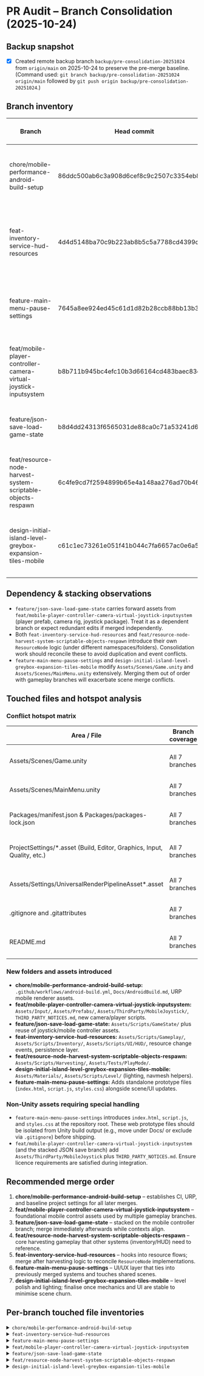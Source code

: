 # PR Audit – Branch Consolidation (2025-10-24)

## Backup snapshot
- [x] Created remote backup branch `backup/pre-consolidation-20251024` from `origin/main` on 2025-10-24 to preserve the pre-merge baseline. (Command used: `git branch backup/pre-consolidation-20251024 origin/main` followed by `git push origin backup/pre-consolidation-20251024`.)

## Branch inventory

| Branch | Head commit | Author | Date | Feature scope summary | Stacking / dependency notes |
| --- | --- | --- | --- | --- | --- |
| chore/mobile-performance-android-build-setup | 86ddc500ab6c3a908d6cef8c9c2507c3354eb8e9 | engine-labs-app[bot] | 2025-10-24 | Configures Android CI workflow, URP mobile renderer tuning, and documentation for performance practices. | Baseline infrastructure branch; later work should rebase on it to inherit pipeline + URP settings. |
| feat-inventory-service-hud-resources | 4d4d5148ba70c9b223ab8b5c5a7788cd4399cb5d | engine-labs-app[bot] | 2025-10-24 | Introduces inventory domain (service, persistence, events) and HUD resource feedback behaviours. | Potential overlap with `feat/resource-node-harvest-system-scriptable-objects-respawn` (separate `ResourceNode` implementations). |
| feature-main-menu-pause-settings | 7645a8ee924ed45c61d1d82b28ccb88bb13b3465 | engine-labs-app[bot] | 2025-10-24 | Adds main menu, pause/settings UI, and prototype web assets illustrating interactions. | Depends on latest scene layout; merge after core systems to avoid rework. |
| feat/mobile-player-controller-camera-virtual-joystick-inputsystem | b8b711b945bc4efc10b3d66164cd483baec83c81 | engine-labs-app[bot] | 2025-10-24 | Implements mobile player controller, camera rig, Input System maps, and third-party joystick assets. | Forms the base for mobile play; `feature/json-save-load-game-state` includes the same prefabs/assets. |
| feature/json-save-load-game-state | b8d4dd24313f6565031de88ca0c71a53241d6fe7 | engine-labs-app[bot] | 2025-10-24 | Adds serialisable JSON save/load system plus game-state data models. | Stacked on the mobile controller branch (shares joystick + prefab assets); merge only after it lands. |
| feat/resource-node-harvest-system-scriptable-objects-respawn | 6c4fe9cd7f2594899b65e4a148aa276ad70b462e | engine-labs-app[bot] | 2025-10-24 | Creates harvesting system with ScriptableObject configs, resource pickups, and play mode tests. | Touches the same scenes/resources as inventory branch; coordinate scripting overlaps. |
| design-initial-island-level-greybox-expansion-tiles-mobile | c61c1ec73261e051f41b044c7fa6657ac0e6a500 | engine-labs-app[bot] | 2025-10-24 | Expands island greybox, adds materials, runtime navmesh baking, and mobile lighting helpers. | Relies on stable scene setup; schedule after systems/UI to minimise churn. |

## Dependency & stacking observations
- `feature/json-save-load-game-state` carries forward assets from `feat/mobile-player-controller-camera-virtual-joystick-inputsystem` (player prefab, camera rig, joystick package). Treat it as a dependent branch or expect redundant edits if merged independently.
- Both `feat-inventory-service-hud-resources` and `feat/resource-node-harvest-system-scriptable-objects-respawn` introduce their own `ResourceNode` logic (under different namespaces/folders). Consolidation work should reconcile these to avoid duplication and event conflicts.
- `feature-main-menu-pause-settings` and `design-initial-island-level-greybox-expansion-tiles-mobile` modify `Assets/Scenes/Game.unity` and `Assets/Scenes/MainMenu.unity` extensively. Merging them out of order with gameplay branches will exacerbate scene merge conflicts.

## Touched files and hotspot analysis

### Conflict hotspot matrix

| Area / File | Branch coverage | Notes |
| --- | --- | --- |
| Assets/Scenes/Game.unity | All 7 branches | Highest conflict surface; consider exporting critical objects to prefabs before merging. |
| Assets/Scenes/MainMenu.unity | All 7 branches | Same conflict level as the game scene; coordinate UI merges carefully. |
| Packages/manifest.json & Packages/packages-lock.json | All 7 branches | Package additions/removals differ; resolve version skew centrally. |
| ProjectSettings/*.asset (Build, Editor, Graphics, Input, Quality, etc.) | All 7 branches | Project settings will thrash without a canonical baseline; merge infra branch first. |
| Assets/Settings/UniversalRenderPipelineAsset*.asset | All 7 branches | URP renderer tuning varies per branch; capture desired defaults before merging. |
| .gitignore and .gitattributes | All 7 branches | Rule collisions likely; compose a unified ignore/attribute strategy. |
| README.md | All 7 branches | Messaging/documentation updates need consolidation to avoid regressions. |

### New folders and assets introduced
- **chore/mobile-performance-android-build-setup:** `.github/workflows/android-build.yml`, `Docs/AndroidBuild.md`, URP mobile renderer assets.
- **feat/mobile-player-controller-camera-virtual-joystick-inputsystem:** `Assets/Input/`, `Assets/Prefabs/`, `Assets/ThirdParty/MobileJoystick/`, `THIRD_PARTY_NOTICES.md`, new camera/player scripts.
- **feature/json-save-load-game-state:** `Assets/Scripts/GameState/` plus reuse of joystick/mobile controller assets.
- **feat-inventory-service-hud-resources:** `Assets/Scripts/Gameplay/`, `Assets/Scripts/Inventory/`, `Assets/Scripts/UI/HUD/`, resource change events, persistence layer.
- **feat/resource-node-harvest-system-scriptable-objects-respawn:** `Assets/Scripts/Harvesting/`, `Assets/Tests/PlayMode/`.
- **design-initial-island-level-greybox-expansion-tiles-mobile:** `Assets/Materials/`, `Assets/Scripts/Level/` (lighting, navmesh helpers).
- **feature-main-menu-pause-settings:** Adds standalone prototype files (`index.html`, `script.js`, `styles.css`) alongside scene/UI updates.

### Non-Unity assets requiring special handling
- `feature-main-menu-pause-settings` introduces `index.html`, `script.js`, and `styles.css` at the repository root. These web prototype files should be isolated from Unity build output (e.g., move under Docs/ or exclude via `.gitignore`) before shipping.
- `feat/mobile-player-controller-camera-virtual-joystick-inputsystem` (and the stacked JSON save branch) add `Assets/ThirdParty/MobileJoystick` plus `THIRD_PARTY_NOTICES.md`. Ensure licence requirements are satisfied during integration.

## Recommended merge order
1. **chore/mobile-performance-android-build-setup** – establishes CI, URP, and baseline project settings for all later merges.
2. **feat/mobile-player-controller-camera-virtual-joystick-inputsystem** – foundational mobile control assets used by multiple gameplay branches.
3. **feature/json-save-load-game-state** – stacked on the mobile controller branch; merge immediately afterwards while contexts align.
4. **feat/resource-node-harvest-system-scriptable-objects-respawn** – core harvesting gameplay that other systems (inventory/HUD) need to reference.
5. **feat-inventory-service-hud-resources** – hooks into resource flows; merge after harvesting logic to reconcile `ResourceNode` implementations.
6. **feature-main-menu-pause-settings** – UI/UX layer that ties into previously merged systems and touches shared scenes.
7. **design-initial-island-level-greybox-expansion-tiles-mobile** – level polish and lighting; finalise once mechanics and UI are stable to minimise scene churn.

## Per-branch touched file inventories

<details>
<summary><code>chore/mobile-performance-android-build-setup</code></summary>

```
.gitattributes
.github.meta
.github/workflows.meta
.github/workflows/android-build.yml
.gitignore
Assets.meta
Assets/Scenes/Game.unity
Assets/Scenes/MainMenu.unity
Assets/Settings.meta
Assets/Settings/URP-Mobile-Pipeline.asset
Assets/Settings/URP-Mobile-Pipeline.asset.meta
Assets/Settings/URP-Mobile-Renderer.asset
Assets/Settings/URP-Mobile-Renderer.asset.meta
Assets/Settings/UniversalRenderPipelineAsset.asset
Assets/Settings/UniversalRenderPipelineAsset_Renderer.asset
Docs.meta
Docs/AndroidBuild.md
Docs/AndroidBuild.md.meta
Packages.meta
Packages/manifest.json
Packages/packages-lock.json
ProjectSettings.meta
ProjectSettings/BuildProfile.json
ProjectSettings/EditorBuildSettings.asset
ProjectSettings/EditorSettings.asset
ProjectSettings/EditorUserBuildSettings.asset
ProjectSettings/GraphicsSettings.asset
ProjectSettings/InputManager.asset
ProjectSettings/InputSystemPackageSettings.asset
ProjectSettings/PackageManagerSettings.asset
ProjectSettings/ProjectSettings.asset
ProjectSettings/ProjectVersion.txt
ProjectSettings/QualitySettings.asset
README.md
```

</details>

<details>
<summary><code>feat-inventory-service-hud-resources</code></summary>

```
.gitattributes
.gitignore
Assets.meta
Assets/Scenes.meta
Assets/Scenes/Game.unity
Assets/Scenes/Game.unity.meta
Assets/Scenes/MainMenu.unity
Assets/Scenes/MainMenu.unity.meta
Assets/Scripts/Gameplay/ResourceNode.cs
Assets/Scripts/Inventory/IInventoryPersistence.cs
Assets/Scripts/Inventory/InventoryService.cs
Assets/Scripts/Inventory/InventoryServiceBehaviour.cs
Assets/Scripts/Inventory/InventorySnapshot.cs
Assets/Scripts/Inventory/PlayerPrefsInventoryPersistence.cs
Assets/Scripts/Inventory/ResourceChangedEvent.cs
Assets/Scripts/Inventory/ResourceType.cs
Assets/Scripts/UI/HUD/HUDCanvasScaler.cs
Assets/Scripts/UI/HUD/HUDController.cs
Assets/Scripts/UI/HUD/HUDResourceCounter.cs
Assets/Scripts/UI/HUD/HarvestProgressDisplay.cs
Assets/Scripts/UI/HUD/InteractionPromptView.cs
Assets/Scripts/UI/HUD/ResourceGainFeedback.cs
Assets/Settings.meta
Assets/Settings/UniversalRenderPipelineAsset.asset
Assets/Settings/UniversalRenderPipelineAsset.asset.meta
Assets/Settings/UniversalRenderPipelineAsset_Renderer.asset
Assets/Settings/UniversalRenderPipelineAsset_Renderer.asset.meta
Packages.meta
Packages/manifest.json
Packages/packages-lock.json
ProjectSettings/EditorBuildSettings.asset
ProjectSettings/EditorSettings.asset
ProjectSettings/EditorUserBuildSettings.asset
ProjectSettings/GraphicsSettings.asset
ProjectSettings/InputManager.asset
ProjectSettings/InputSystemPackageSettings.asset
ProjectSettings/PackageManagerSettings.asset
ProjectSettings/ProjectSettings.asset
ProjectSettings/ProjectVersion.txt
ProjectSettings/QualitySettings.asset
README.md
```

</details>

<details>
<summary><code>feature-main-menu-pause-settings</code></summary>

```
.gitattributes
.gitignore
Assets.meta
Assets/Scenes.meta
Assets/Scenes/Game.unity
Assets/Scenes/Game.unity.meta
Assets/Scenes/MainMenu.unity
Assets/Scenes/MainMenu.unity.meta
Assets/Settings.meta
Assets/Settings/UniversalRenderPipelineAsset.asset
Assets/Settings/UniversalRenderPipelineAsset.asset.meta
Assets/Settings/UniversalRenderPipelineAsset_Renderer.asset
Assets/Settings/UniversalRenderPipelineAsset_Renderer.asset.meta
Packages.meta
Packages/manifest.json
Packages/packages-lock.json
ProjectSettings/EditorBuildSettings.asset
ProjectSettings/EditorSettings.asset
ProjectSettings/EditorUserBuildSettings.asset
ProjectSettings/GraphicsSettings.asset
ProjectSettings/InputManager.asset
ProjectSettings/InputSystemPackageSettings.asset
ProjectSettings/PackageManagerSettings.asset
ProjectSettings/ProjectSettings.asset
ProjectSettings/ProjectVersion.txt
ProjectSettings/QualitySettings.asset
README.md
index.html
script.js
styles.css
```

</details>

<details>
<summary><code>feat/mobile-player-controller-camera-virtual-joystick-inputsystem</code></summary>

```
.gitattributes
.gitignore
Assets.meta
Assets/Animations.meta
Assets/Animations/PlayerPlaceholder.controller
Assets/Animations/PlayerPlaceholder.controller.meta
Assets/Input.meta
Assets/Input/PlayerControls.inputactions
Assets/Input/PlayerControls.inputactions.meta
Assets/Materials.meta
Assets/Materials/README.md
Assets/Materials/README.md.meta
Assets/Prefabs.meta
Assets/Prefabs/CameraRig.prefab
Assets/Prefabs/CameraRig.prefab.meta
Assets/Prefabs/Player.prefab
Assets/Prefabs/Player.prefab.meta
Assets/Scenes/Game.unity
Assets/Scenes/MainMenu.unity
Assets/Scripts.meta
Assets/Scripts/Camera.meta
Assets/Scripts/Camera/TopDownCameraRig.cs
Assets/Scripts/Camera/TopDownCameraRig.cs.meta
Assets/Scripts/Player.meta
Assets/Scripts/Player/MobilePlayerController.cs
Assets/Scripts/Player/MobilePlayerController.cs.meta
Assets/Settings/UniversalRenderPipelineAsset.asset
Assets/Settings/UniversalRenderPipelineAsset_Renderer.asset
Assets/ThirdParty.meta
Assets/ThirdParty/MobileJoystick.meta
Assets/ThirdParty/MobileJoystick/Editor.meta
Assets/ThirdParty/MobileJoystick/Editor/.gitkeep
Assets/ThirdParty/MobileJoystick/Editor/.gitkeep.meta
Assets/ThirdParty/MobileJoystick/LICENSE.md
Assets/ThirdParty/MobileJoystick/LICENSE.md.meta
Assets/ThirdParty/MobileJoystick/Prefabs.meta
Assets/ThirdParty/MobileJoystick/Prefabs/README.md
Assets/ThirdParty/MobileJoystick/Prefabs/README.md.meta
Assets/ThirdParty/MobileJoystick/README.md
Assets/ThirdParty/MobileJoystick/README.md.meta
Assets/ThirdParty/MobileJoystick/Runtime.meta
Assets/ThirdParty/MobileJoystick/Runtime/FloatingJoystick.cs
Assets/ThirdParty/MobileJoystick/Runtime/FloatingJoystick.cs.meta
Packages.meta
Packages/manifest.json
Packages/packages-lock.json
ProjectSettings.meta
ProjectSettings/EditorBuildSettings.asset
ProjectSettings/EditorSettings.asset
ProjectSettings/EditorUserBuildSettings.asset
ProjectSettings/GraphicsSettings.asset
ProjectSettings/InputManager.asset
ProjectSettings/InputSystemPackageSettings.asset
ProjectSettings/PackageManagerSettings.asset
ProjectSettings/ProjectSettings.asset
ProjectSettings/ProjectVersion.txt
ProjectSettings/ProjectVersion.txt.meta
ProjectSettings/QualitySettings.asset
README.md
THIRD_PARTY_NOTICES.md
```

</details>

<details>
<summary><code>feature/json-save-load-game-state</code></summary>

```
.gitattributes
.gitignore
Assets.meta
Assets/Animations.meta
Assets/Animations/PlayerPlaceholder.controller
Assets/Animations/PlayerPlaceholder.controller.meta
Assets/Input.meta
Assets/Input/PlayerControls.inputactions
Assets/Input/PlayerControls.inputactions.meta
Assets/Materials.meta
Assets/Materials/README.md
Assets/Materials/README.md.meta
Assets/Prefabs.meta
Assets/Prefabs/CameraRig.prefab
Assets/Prefabs/CameraRig.prefab.meta
Assets/Prefabs/Player.prefab
Assets/Prefabs/Player.prefab.meta
Assets/Scenes/Game.unity
Assets/Scenes/MainMenu.unity
Assets/Scripts.meta
Assets/Scripts/Camera.meta
Assets/Scripts/Camera/TopDownCameraRig.cs
Assets/Scripts/Camera/TopDownCameraRig.cs.meta
Assets/Scripts/GameState.meta
Assets/Scripts/GameState/GameSaveManager.cs
Assets/Scripts/GameState/GameSaveManager.cs.meta
Assets/Scripts/GameState/GameStateData.cs
Assets/Scripts/GameState/GameStateData.cs.meta
Assets/Scripts/GameState/GateState.cs
Assets/Scripts/GameState/GateState.cs.meta
Assets/Scripts/GameState/InventorySystem.cs
Assets/Scripts/GameState/InventorySystem.cs.meta
Assets/Scripts/GameState/ResourceNodeState.cs
Assets/Scripts/GameState/ResourceNodeState.cs.meta
Assets/Scripts/Player.meta
Assets/Scripts/Player/MobilePlayerController.cs
Assets/Scripts/Player/MobilePlayerController.cs.meta
Assets/Settings/UniversalRenderPipelineAsset.asset
Assets/Settings/UniversalRenderPipelineAsset_Renderer.asset
Assets/ThirdParty.meta
Assets/ThirdParty/MobileJoystick.meta
Assets/ThirdParty/MobileJoystick/Editor.meta
Assets/ThirdParty/MobileJoystick/Editor/.gitkeep
Assets/ThirdParty/MobileJoystick/Editor/.gitkeep.meta
Assets/ThirdParty/MobileJoystick/LICENSE.md
Assets/ThirdParty/MobileJoystick/LICENSE.md.meta
Assets/ThirdParty/MobileJoystick/Prefabs.meta
Assets/ThirdParty/MobileJoystick/Prefabs/README.md
Assets/ThirdParty/MobileJoystick/Prefabs/README.md.meta
Assets/ThirdParty/MobileJoystick/README.md
Assets/ThirdParty/MobileJoystick/README.md.meta
Assets/ThirdParty/MobileJoystick/Runtime.meta
Assets/ThirdParty/MobileJoystick/Runtime/FloatingJoystick.cs
Assets/ThirdParty/MobileJoystick/Runtime/FloatingJoystick.cs.meta
Packages.meta
Packages/manifest.json
Packages/packages-lock.json
ProjectSettings.meta
ProjectSettings/EditorBuildSettings.asset
ProjectSettings/EditorSettings.asset
ProjectSettings/EditorUserBuildSettings.asset
ProjectSettings/GraphicsSettings.asset
ProjectSettings/InputManager.asset
ProjectSettings/InputSystemPackageSettings.asset
ProjectSettings/PackageManagerSettings.asset
ProjectSettings/ProjectSettings.asset
ProjectSettings/ProjectVersion.txt
ProjectSettings/ProjectVersion.txt.meta
ProjectSettings/QualitySettings.asset
README.md
THIRD_PARTY_NOTICES.md
```

</details>

<details>
<summary><code>feat/resource-node-harvest-system-scriptable-objects-respawn</code></summary>

```
.gitattributes
.gitignore
Assets.meta
Assets/Scenes.meta
Assets/Scenes/Game.unity
Assets/Scenes/Game.unity.meta
Assets/Scenes/MainMenu.unity
Assets/Scenes/MainMenu.unity.meta
Assets/Scripts/Harvesting/ResourceNode.cs
Assets/Scripts/Harvesting/ResourceNodeConfig.cs
Assets/Scripts/Harvesting/ResourcePickup.cs
Assets/Scripts/Harvesting/ResourceYield.cs
Assets/Settings.meta
Assets/Settings/UniversalRenderPipelineAsset.asset
Assets/Settings/UniversalRenderPipelineAsset.asset.meta
Assets/Settings/UniversalRenderPipelineAsset_Renderer.asset
Assets/Settings/UniversalRenderPipelineAsset_Renderer.asset.meta
Assets/Tests/PlayMode/ResourceNodePlayModeTests.cs
Packages.meta
Packages/manifest.json
Packages/packages-lock.json
ProjectSettings/EditorBuildSettings.asset
ProjectSettings/EditorSettings.asset
ProjectSettings/EditorUserBuildSettings.asset
ProjectSettings/GraphicsSettings.asset
ProjectSettings/InputManager.asset
ProjectSettings/InputSystemPackageSettings.asset
ProjectSettings/PackageManagerSettings.asset
ProjectSettings/ProjectSettings.asset
ProjectSettings/ProjectVersion.txt
ProjectSettings/QualitySettings.asset
README.md
```

</details>

<details>
<summary><code>design-initial-island-level-greybox-expansion-tiles-mobile</code></summary>

```
.gitattributes
.gitignore
Assets.meta
Assets/Materials.meta
Assets/Materials/BridgeDeck.mat
Assets/Materials/BridgeDeck.mat.meta
Assets/Materials/ExpansionPlatform.mat
Assets/Materials/ExpansionPlatform.mat.meta
Assets/Materials/GateBarrier.mat
Assets/Materials/GateBarrier.mat.meta
Assets/Materials/IslandBase.mat
Assets/Materials/IslandBase.mat.meta
Assets/Materials/ResourceNode.mat
Assets/Materials/ResourceNode.mat.meta
Assets/Scenes.meta
Assets/Scenes/Game.unity
Assets/Scenes/Game.unity.meta
Assets/Scenes/MainMenu.unity
Assets/Scripts.meta
Assets/Scripts/Level.meta
Assets/Scripts/Level/IslandLevelGreybox.cs
Assets/Scripts/Level/IslandLevelGreybox.cs.meta
Assets/Scripts/Level/LevelMarkers.cs
Assets/Scripts/Level/LevelMarkers.cs.meta
Assets/Scripts/Level/MobileLightingSetup.cs
Assets/Scripts/Level/MobileLightingSetup.cs.meta
Assets/Scripts/Level/RuntimeNavMeshBaker.cs
Assets/Scripts/Level/RuntimeNavMeshBaker.cs.meta
Assets/Settings/UniversalRenderPipelineAsset.asset
Assets/Settings/UniversalRenderPipelineAsset_Renderer.asset
Packages/manifest.json
Packages/packages-lock.json
ProjectSettings/EditorBuildSettings.asset
ProjectSettings/EditorSettings.asset
ProjectSettings/EditorUserBuildSettings.asset
ProjectSettings/GraphicsSettings.asset
ProjectSettings/InputManager.asset
ProjectSettings/InputSystemPackageSettings.asset
ProjectSettings/PackageManagerSettings.asset
ProjectSettings/ProjectSettings.asset
ProjectSettings/ProjectVersion.txt
ProjectSettings/QualitySettings.asset
README.md
```

</details>
